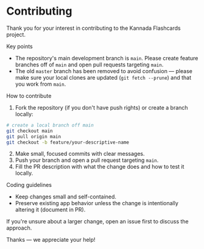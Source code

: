 # Contributing

Thank you for your interest in contributing to the Kannada Flashcards project.

Key points
- The repository's main development branch is `main`. Please create feature branches off of `main` and open pull requests targeting `main`.
- The old `master` branch has been removed to avoid confusion — please make sure your local clones are updated (`git fetch --prune`) and that you work from `main`.

How to contribute
1. Fork the repository (if you don't have push rights) or create a branch locally:

```bash
# create a local branch off main
git checkout main
git pull origin main
git checkout -b feature/your-descriptive-name
```

2. Make small, focused commits with clear messages.
3. Push your branch and open a pull request targeting `main`.
4. Fill the PR description with what the change does and how to test it locally.

Coding guidelines
- Keep changes small and self-contained.
- Preserve existing app behavior unless the change is intentionally altering it (document in PR).

If you're unsure about a larger change, open an issue first to discuss the approach.

Thanks — we appreciate your help!
